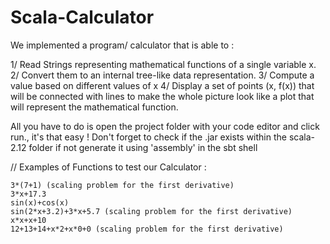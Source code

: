 # Scala-Calculator

We implemented a program/ calculator that is able to : 

  1/ Read Strings representing mathematical functions of a single variable x.
  2/ Convert them to an internal tree-like data representation.
  3/ Compute a value based on different values of x
  4/ Display a set of points (x, f(x)) that will be connected with lines to make the whole picture look like a plot that will represent the mathematical        function.
 
All you have to do is open the project folder with your code editor and click run., it's that easy !
Don't forget to check if the .jar exists within the scala-2.12 folder if not generate it using 'assembly'
in the sbt shell

// Examples of Functions to test our Calculator :

    3*(7+1) (scaling problem for the first derivative)
    3*x+17.3
    sin(x)+cos(x)
    sin(2*x+3.2)+3*x+5.7 (scaling problem for the first derivative)
    x*x+x+10
    12+13+14+x*2+x*0+0 (scaling problem for the first derivative)
